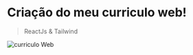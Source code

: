 # Criação do meu curriculo web!
> ReactJs & Tailwind


![curriculo Web](https://github.com/GabrielVRM/Game-Mario/assets/95998556/0a2e6ada-ddc0-46b8-9765-4795f5265b77)

